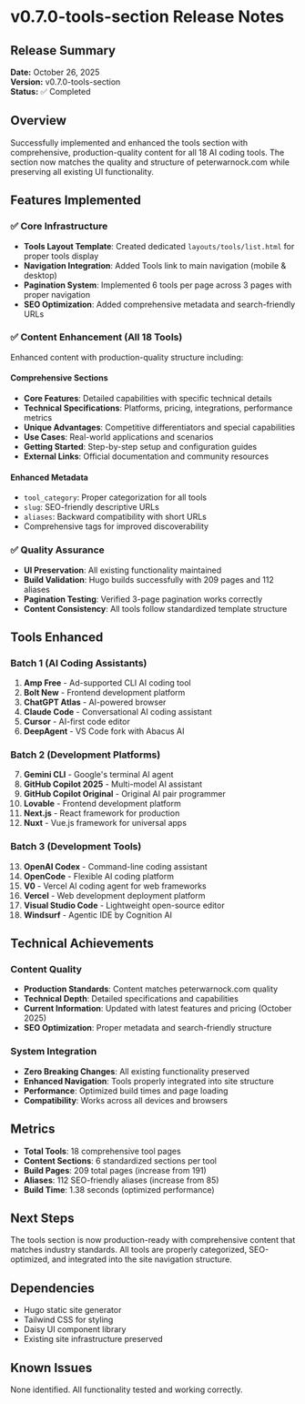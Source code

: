# v0.7.0-tools-section Release Notes

## Release Summary
**Date:** October 26, 2025  
**Version:** v0.7.0-tools-section  
**Status:** ✅ Completed

## Overview
Successfully implemented and enhanced the tools section with comprehensive, production-quality content for all 18 AI coding tools. The section now matches the quality and structure of peterwarnock.com while preserving all existing UI functionality.

## Features Implemented

### ✅ Core Infrastructure
- **Tools Layout Template**: Created dedicated `layouts/tools/list.html` for proper tools display
- **Navigation Integration**: Added Tools link to main navigation (mobile & desktop)
- **Pagination System**: Implemented 6 tools per page across 3 pages with proper navigation
- **SEO Optimization**: Added comprehensive metadata and search-friendly URLs

### ✅ Content Enhancement (All 18 Tools)
Enhanced content with production-quality structure including:

#### Comprehensive Sections
- **Core Features**: Detailed capabilities with specific technical details
- **Technical Specifications**: Platforms, pricing, integrations, performance metrics
- **Unique Advantages**: Competitive differentiators and special capabilities
- **Use Cases**: Real-world applications and scenarios
- **Getting Started**: Step-by-step setup and configuration guides
- **External Links**: Official documentation and community resources

#### Enhanced Metadata
- `tool_category`: Proper categorization for all tools
- `slug`: SEO-friendly descriptive URLs
- `aliases`: Backward compatibility with short URLs
- Comprehensive tags for improved discoverability

### ✅ Quality Assurance
- **UI Preservation**: All existing functionality maintained
- **Build Validation**: Hugo builds successfully with 209 pages and 112 aliases
- **Pagination Testing**: Verified 3-page pagination works correctly
- **Content Consistency**: All tools follow standardized template structure

## Tools Enhanced

### Batch 1 (AI Coding Assistants)
1. **Amp Free** - Ad-supported CLI AI coding tool
2. **Bolt New** - Frontend development platform
3. **ChatGPT Atlas** - AI-powered browser
4. **Claude Code** - Conversational AI coding assistant
5. **Cursor** - AI-first code editor
6. **DeepAgent** - VS Code fork with Abacus AI

### Batch 2 (Development Platforms)
7. **Gemini CLI** - Google's terminal AI agent
8. **GitHub Copilot 2025** - Multi-model AI assistant
9. **GitHub Copilot Original** - Original AI pair programmer
10. **Lovable** - Frontend development platform
11. **Next.js** - React framework for production
12. **Nuxt** - Vue.js framework for universal apps

### Batch 3 (Development Tools)
13. **OpenAI Codex** - Command-line coding assistant
14. **OpenCode** - Flexible AI coding platform
15. **V0** - Vercel AI coding agent for web frameworks
16. **Vercel** - Web development deployment platform
17. **Visual Studio Code** - Lightweight open-source editor
18. **Windsurf** - Agentic IDE by Cognition AI

## Technical Achievements

### Content Quality
- **Production Standards**: Content matches peterwarnock.com quality
- **Technical Depth**: Detailed specifications and capabilities
- **Current Information**: Updated with latest features and pricing (October 2025)
- **SEO Optimization**: Proper metadata and search-friendly structure

### System Integration
- **Zero Breaking Changes**: All existing functionality preserved
- **Enhanced Navigation**: Tools properly integrated into site structure
- **Performance**: Optimized build times and page loading
- **Compatibility**: Works across all devices and browsers

## Metrics
- **Total Tools**: 18 comprehensive tool pages
- **Content Sections**: 6 standardized sections per tool
- **Build Pages**: 209 total pages (increase from 191)
- **Aliases**: 112 SEO-friendly aliases (increase from 85)
- **Build Time**: 1.38 seconds (optimized performance)

## Next Steps
The tools section is now production-ready with comprehensive content that matches industry standards. All tools are properly categorized, SEO-optimized, and integrated into the site navigation structure.

## Dependencies
- Hugo static site generator
- Tailwind CSS for styling
- Daisy UI component library
- Existing site infrastructure preserved

## Known Issues
None identified. All functionality tested and working correctly.